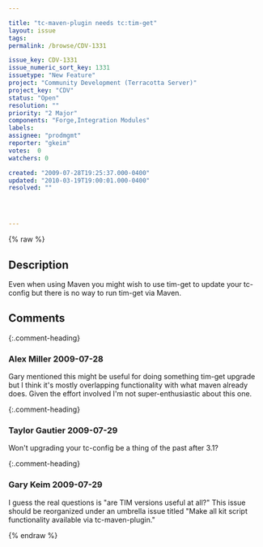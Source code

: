 ```yaml
---

title: "tc-maven-plugin needs tc:tim-get"
layout: issue
tags: 
permalink: /browse/CDV-1331

issue_key: CDV-1331
issue_numeric_sort_key: 1331
issuetype: "New Feature"
project: "Community Development (Terracotta Server)"
project_key: "CDV"
status: "Open"
resolution: ""
priority: "2 Major"
components: "Forge,Integration Modules"
labels: 
assignee: "prodmgmt"
reporter: "gkeim"
votes:  0
watchers: 0

created: "2009-07-28T19:25:37.000-0400"
updated: "2010-03-19T19:00:01.000-0400"
resolved: ""




---
```


{% raw %}

## Description

<div markdown="1" class="description">

Even when using Maven you might wish to use tim-get to update your tc-config but there is no way to run tim-get via Maven.


</div>

## Comments


{:.comment-heading}
### **Alex Miller** <span class="date">2009-07-28</span>

<div markdown="1" class="comment">

Gary mentioned this might be useful for doing something tim-get upgrade but I think it's mostly overlapping functionality with what maven already does.  Given the effort involved I'm not super-enthusiastic about this one.

</div>


{:.comment-heading}
### **Taylor Gautier** <span class="date">2009-07-29</span>

<div markdown="1" class="comment">

Won't  upgrading your tc-config be a thing of the past after 3.1?  

</div>


{:.comment-heading}
### **Gary Keim** <span class="date">2009-07-29</span>

<div markdown="1" class="comment">

I guess the real questions is "are TIM versions useful at all?"  This issue should be reorganized under an umbrella issue titled "Make all kit script functionality available via tc-maven-plugin."


</div>



{% endraw %}
